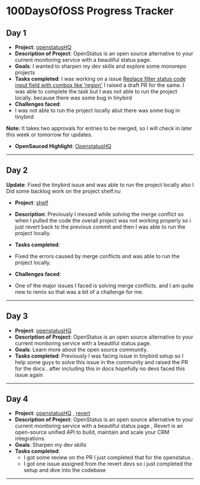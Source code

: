# 100DaysOfOSS Progress Tracker

## Day 1

- **Project**: [openstatusHQ](https://github.com/openstatusHQ/openstatus)
- **Description of Project**: OpenStatus is an open source alternative to your current monitoring service with a beautiful status page.
- **Goals**: I wanted to sharpen my dev skills and explore some monorepo projects
- **Tasks completed**:
I was working on a issue  [Replace filter status code input field with combox like 'region'](https://github.com/openstatusHQ/openstatus/issues/221) I raised a draft PR for the same. I was able to complete the task but I was not able to run the project locally. because there was some bug in tinybird
- **Challenges faced**:
- I was not able to run the project locally abut there was some bug in tinybird



**Note:** It takes two approvals for entries to be merged, so I will check in later this week or tomorrow for updates.

- **OpenSauced Highlight**: [OpenstatusHQ](https://github.com/openstatusHQ/openstatus/pull/327)

----

## Day 2

**Update**: Fixed the tinybird issue and was able to run the project locally also I Did some backlog work on the project shelf.nu

- **Project**: [shelf](https://github.com/Shelf-nu/shelf-docs)

- **Description**:  Previously I messed while solving the merge conflict so when I pulled the code the overall project was not working properly so i just revert back to the previous commit and then I was able to run the project locally.

- **Tasks completed**:
- Fixed the errors caused by merge conflicts and was able to run the project locally.

- **Challenges faced**:
- One of the major issues I faced is solving merge conflicts. and I am quite new to remix so that was a bit of a challenge for me.

----

## Day 3

- **Project**: [openstatusHQ](https://github.com/openstatusHQ/openstatus)
- **Description of Project**: OpenStatus is an open source alternative to your current monitoring service with a beautiful status page.
- **Goals**: Learn more about the open source community.
- **Tasks completed**:
  Previously I was facing issue in tinybird setup so I help some guys to solve this issue in the community and raised the PR for the docs . after including this in 
  docs hopefully no devs faced this issue again

----

## Day 4

- **Project**: [openstatusHQ](https://github.com/openstatusHQ/openstatus) , [revert](https://github.com/revertinc/Revert)
- **Description of Project**: OpenStatus is an open source alternative to your current monitoring service with a beautiful status page , Revert is an open-source 
    unified API to build, maintain and scale your CRM integrations. 
- **Goals**: Sharpen my dev skills
- **Tasks completed**:
  - I got some review on the PR I just completed that for the openstatus .
  - I got one issue assigned from the revert devs so i just completed the setup and dive into the codebase
----
